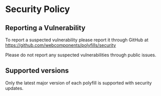 # Security Policy

## Reporting a Vulnerability

To report a suspected vulnerability please report it through GitHub at https://github.com/webcomponents/polyfills/security

Please do not report any suspected vulnerabilities through public issues.

## Supported versions

Only the latest major version of each polyfill is supported with security updates.
